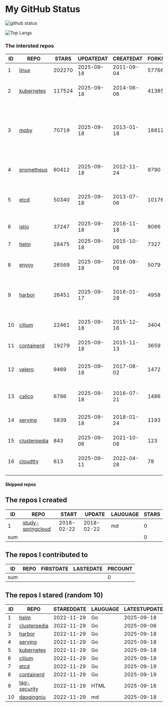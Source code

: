 # My GitHub Status

<img src="https://github-readme-stats-1.yihong0618.vercel.app/api?username=daoqingniu&show_icons=true&&&hide_title=true&count_private=true" alt="github status" />

![Top Langs](https://github-readme-stats-1.yihong0618.vercel.app/api/top-langs/?username=daoqingniu&layout=compact)

<!--START_SECTION:github_repos-->
### The intersted repos
| ID |                              REPO                               | STARS  | UPDATEDAT  | CREATEDAT  | FORKSCOUNT |                                                DESCRIPTIONS                                                |
|----|-----------------------------------------------------------------|--------|------------|------------|------------|------------------------------------------------------------------------------------------------------------|
|  1 | [linux](https://github.com/torvalds/linux)                      | 202270 | 2025-09-18 | 2011-09-04 |      57766 | Linux kernel source tree                                                                                   |
|  2 | [kubernetes](https://github.com/kubernetes/kubernetes)          | 117524 | 2025-09-18 | 2014-06-06 |      41385 | Production-Grade Container Scheduling and Management                                                       |
|  3 | [moby](https://github.com/moby/moby)                            |  70719 | 2025-09-18 | 2013-01-18 |      18812 | The Moby Project - a collaborative project for the container ecosystem to assemble container-based systems |
|  4 | [prometheus](https://github.com/prometheus/prometheus)          |  60412 | 2025-09-18 | 2012-11-24 |       9790 | The Prometheus monitoring system and time series database.                                                 |
|  5 | [etcd](https://github.com/etcd-io/etcd)                         |  50340 | 2025-09-18 | 2013-07-06 |      10176 | Distributed reliable key-value store for the most critical data of a distributed system                    |
|  6 | [istio](https://github.com/istio/istio)                         |  37247 | 2025-09-18 | 2016-11-18 |       8066 | Connect, secure, control, and observe services.                                                            |
|  7 | [helm](https://github.com/helm/helm)                            |  28475 | 2025-09-18 | 2015-10-06 |       7327 | The Kubernetes Package Manager                                                                             |
|  8 | [envoy](https://github.com/envoyproxy/envoy)                    |  26569 | 2025-09-18 | 2016-08-08 |       5079 | Cloud-native high-performance edge/middle/service proxy                                                    |
|  9 | [harbor](https://github.com/goharbor/harbor)                    |  26451 | 2025-09-17 | 2016-01-28 |       4958 | An open source trusted cloud native registry project that stores, signs, and scans content.                |
| 10 | [cilium](https://github.com/cilium/cilium)                      |  22461 | 2025-09-18 | 2015-12-16 |       3404 | eBPF-based Networking, Security, and Observability                                                         |
| 11 | [containerd](https://github.com/containerd/containerd)          |  19279 | 2025-09-18 | 2015-11-13 |       3659 | An open and reliable container runtime                                                                     |
| 12 | [velero](https://github.com/vmware-tanzu/velero)                |   9469 | 2025-09-18 | 2017-08-02 |       1472 | Backup and migrate Kubernetes applications and their persistent volumes                                    |
| 13 | [calico](https://github.com/projectcalico/calico)               |   6786 | 2025-09-18 | 2016-07-21 |       1486 | Cloud native networking and network security                                                               |
| 14 | [serving](https://github.com/knative/serving)                   |   5839 | 2025-09-18 | 2018-01-24 |       1193 | Kubernetes-based, scale-to-zero, request-driven compute                                                    |
| 15 | [clusterpedia](https://github.com/clusterpedia-io/clusterpedia) |    843 | 2025-09-06 | 2021-10-08 |        123 | The Encyclopedia of Kubernetes clusters                                                                    |
| 16 | [cloudtty](https://github.com/cloudtty/cloudtty)                |    613 | 2025-09-11 | 2022-04-28 |         78 | A Friendly Kubernetes CloudShell (Web Terminal) !                                                          |



#### Skipped repos
<!--END_SECTION:github_repos-->

<!--START_SECTION:my_github-->
## The repos I created
| ID  |                                 REPO                                 |   START    |   UPDATE   | LAUGUAGE | STARS |
|-----|----------------------------------------------------------------------|------------|------------|----------|-------|
|   1 | [study-springcloud](https://github.com/daoqingniu/study-springcloud) | 2018-02-22 | 2018-02-22 | md       |     0 |
| sum |                                                                      |            |            |          |     0 |

## The repos I contributed to
| ID  | REPO | FIRSTDATE | LASTEDATE | PRCOUNT |
|-----|------|-----------|-----------|---------|
| sum |      |           |           |       0 |

## The repos I stared (random 10)
| ID |                              REPO                               | STAREDDATE | LAUGUAGE | LATESTUPDATE |
|----|-----------------------------------------------------------------|------------|----------|--------------|
|  1 | [helm](https://github.com/helm/helm)                            | 2022-11-29 | Go       | 2025-09-18   |
|  2 | [clusterpedia](https://github.com/clusterpedia-io/clusterpedia) | 2022-11-29 | Go       | 2025-09-06   |
|  3 | [harbor](https://github.com/goharbor/harbor)                    | 2022-11-29 | Go       | 2025-09-18   |
|  4 | [serving](https://github.com/knative/serving)                   | 2022-11-29 | Go       | 2025-09-18   |
|  5 | [kubernetes](https://github.com/kubernetes/kubernetes)          | 2022-11-29 | Go       | 2025-09-18   |
|  6 | [cilium](https://github.com/cilium/cilium)                      | 2022-11-29 | Go       | 2025-09-19   |
|  7 | [etcd](https://github.com/etcd-io/etcd)                         | 2022-11-29 | Go       | 2025-09-19   |
|  8 | [containerd](https://github.com/containerd/containerd)          | 2022-11-29 | Go       | 2025-09-19   |
|  9 | [tag-security](https://github.com/cncf/tag-security)            | 2022-11-29 | HTML     | 2025-09-16   |
| 10 | [daoqingniu](https://github.com/daoqingniu/daoqingniu)          | 2022-11-29 | md       | 2025-09-18   |

<!--END_SECTION:my_github-->
